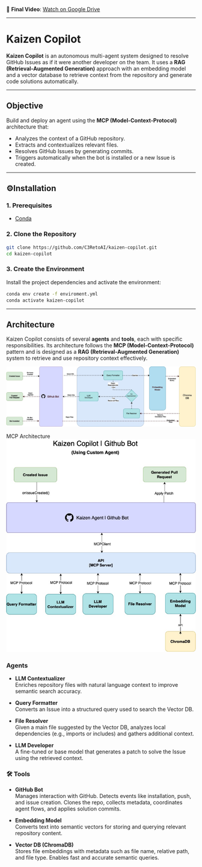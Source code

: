 🎥 **Final Video**: [Watch on Google Drive](https://drive.google.com/drive/folders/1JUUSBSZ8gI0v1EvNHYSuj9nErVkY-xjG?usp=sharing)

---

# Kaizen Copilot

**Kaizen Copilot** is an autonomous multi-agent system designed to resolve GitHub Issues as if it were another developer on the team. It uses a **RAG (Retrieval-Augmented Generation)** approach with an embedding model and a vector database to retrieve context from the repository and generate code solutions automatically.

---

## Objective

Build and deploy an agent using the **MCP (Model-Context-Protocol)** architecture that:

- Analyzes the context of a GitHub repository.
- Extracts and contextualizes relevant files.
- Resolves GitHub Issues by generating commits.
- Triggers automatically when the bot is installed or a new Issue is created.

---

## ⚙Installation

### 1. Prerequisites

- [Conda](https://docs.conda.io/projects/conda/en/latest/user-guide/install/index.html)

### 2. Clone the Repository

```bash
git clone https://github.com/C3RetoAI/kaizen-copilot.git
cd kaizen-copilot
```

### 3. Create the Environment

Install the project dependencies and activate the environment:

```bash
conda env create -f enviroment.yml
conda activate kaizen-copilot
```

---

## Architecture

Kaizen Copilot consists of several **agents** and **tools**, each with specific responsibilities. Its architecture follows the **MCP (Model-Context-Protocol)** pattern and is designed as a **RAG (Retrieval-Augmented Generation)** system to retrieve and use repository context effectively.

![Kaizen Architecture](arch.jpg)

MCP Architecture
![Kaizen MCP Architecture](mcp.jpg)

### Agents

- **LLM Contextualizer**  
  Enriches repository files with natural language context to improve semantic search accuracy.

- **Query Formatter**  
  Converts an Issue into a structured query used to search the Vector DB.

- **File Resolver**  
  Given a main file suggested by the Vector DB, analyzes local dependencies (e.g., imports or includes) and gathers additional context.

- **LLM Developer**  
  A fine-tuned or base model that generates a patch to solve the Issue using the retrieved context.

### 🛠️ Tools

- **GitHub Bot**  
  Manages interaction with GitHub. Detects events like installation, push, and issue creation. Clones the repo, collects metadata, coordinates agent flows, and applies solution commits.

- **Embedding Model**  
  Converts text into semantic vectors for storing and querying relevant repository content.

- **Vector DB (ChromaDB)**  
  Stores file embeddings with metadata such as file name, relative path, and file type. Enables fast and accurate semantic queries.
